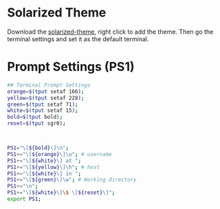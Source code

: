 # Solarized Theme
Download the [solarized-theme](https://github.com/tomislav/osx-terminal.app-colors-solarized), right click to add the theme.
Then go the terminal settings and set it as the default terminal.

# Prompt Settings (PS1)

```bash
## Terminal Prompt Settings
orange=$(tput setaf 166);
yellow=$(tput setaf 228);
green=$(tput setaf 71);
white=$(tput setaf 15);
bold=$(tput bold);
reset=$(tput sgr0);



PS1="\[${bold}\]\n";
PS1+="\[${orange}\]\u"; # username
PS1+="\[${white}\] at ";
PS1+="\[${yellow}\]\h"; # host
PS1+="\[${white}\] in ";
PS1+="\[${green}\]\w"; # Working directory
PS1+="\n";
PS1+="\[${white}\]\$ \[${reset}\]";
export PS1;
```

